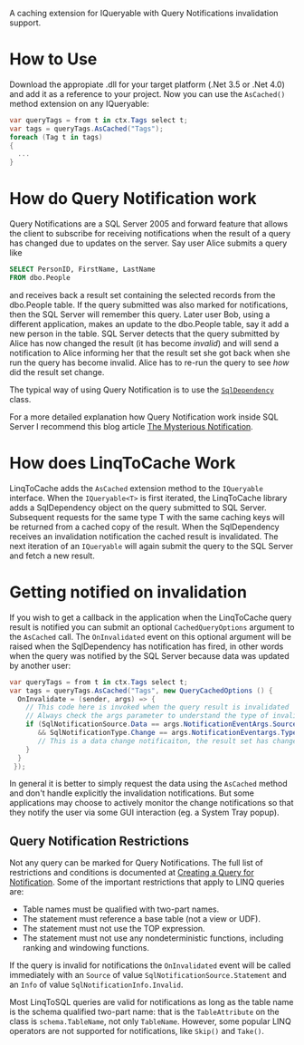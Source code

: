 A caching extension for IQueryable with Query Notifications invalidation support.

# How to Use

Download the appropiate .dll for your target platform (.Net 3.5 or .Net 4.0) and add it as a reference to your project. Now you can use the `AsCached()` method extension on any IQueryable:

```C#
var queryTags = from t in ctx.Tags select t;
var tags = queryTags.AsCached("Tags");
foreach (Tag t in tags)
{
  ...
}
```

# How do Query Notification work

Query Notifications are a SQL Server 2005 and forward feature that allows the client to subscribe for receiving notifications when the result of a query has changed due to updates on the server. Say user Alice submits a query like 

```SQL
SELECT PersonID, FirstName, LastName 
FROM dbo.People
```

and receives back a result set containing the selected records from the dbo.People table. If the query submitted was also marked for notifications, then the SQL Server will remember this query. Later user Bob, using a different application, makes an update to the dbo.People table, say it add a new person in the table. SQL Server detects that the query submitted by Alice has now changed the result (it has become *invalid*) and will send a notification to Alice informing her that the result set she got back when she run the query has become invalid. Alice has to re-run the query to see *how* did the result set change.

The typical way of using Query Notification is to use the [`SqlDependency`](http://msdn.microsoft.com/en-us/library/system.data.sqlclient.sqldependency.aspx) class.

For a more detailed explanation how Query Notification work inside SQL Server I recommend this blog article [The Mysterious Notification](http://rusanu.com/2006/06/17/the-mysterious-notification).

# How does LinqToCache Work

LinqToCache adds the `AsCached` extension method to the `IQueryable` interface. When the `IQueryable<T>` is first iterated, the LinqToCache library adds a SqlDependency object on the query submitted to SQL Server. Subsequent requests for the same type T with the same caching keys will be returned from a cached copy of the result. When the SqlDependency receives an invalidation notification the cached result is invalidated. The next iteration of an `IQueryable` will again submit the query to the SQL Server and fetch a new result.

# Getting notified on invalidation

If you wish to get a callback in the application when the LinqToCache query result is notified you can submit an optional `CachedQueryOptions` argument to the `AsCached` call. The `OnInvalidated` event on this optional argument will be raised when the SqlDependency has notification has fired, in other words when the query was notified by the SQL Server because data was updated by another user:

```C#
var queryTags = from t in ctx.Tags select t;
var tags = queryTags.AsCached("Tags", new QueryCachedOptions () {
  OnInvalidate = (sender, args) => {
    // This code here is invoked when the query result is invalidated
    // Always check the args parameter to understand the type of invalidation that occured
    if (SqlNotificationSource.Data == args.NotificationEventArgs.Source
       && SqlNotificationType.Change == args.NotificationEventargs.Type) {
       // This is a data change notificaiton, the result set has changed
    }
  }
 });
```

In general it is better to simply request the data using the `AsCached` method and don't handle explicitly the invalidation notifications. But some applications may choose to actively monitor the change notifications so that they notify the user via some GUI interaction (eg. a System Tray popup).

## Query Notification Restrictions

Not any query can be marked for Query Notifications. The full list of restrictions and conditions is documented at [Creating a Query for Notification](http://msdn.microsoft.com/en-us/library/ms181122.aspx). Some of the important restrictions that apply to LINQ queries are:

  - Table names must be qualified with two-part names.
  - The statement must reference a base table (not a view or UDF).
  - The statement must not use the TOP expression.
  - The statement must not use any nondeterministic functions, including ranking and windowing functions.

If the query is invalid for notifications the `OnInvalidated` event will be called immediately with an `Source` of value `SqlNotificationSource.Statement` and an `Info` of value `SqlNotificationInfo.Invalid`.

Most LinqToSQL queries are valid for notifications as long as the table name is the schema qualified two-part name: that is the `TableAttribute` on the class is `schema.TableName`, not only `TableName`. However, some popular LINQ operators are not supported for notifications,  like `Skip()` and `Take()`.
